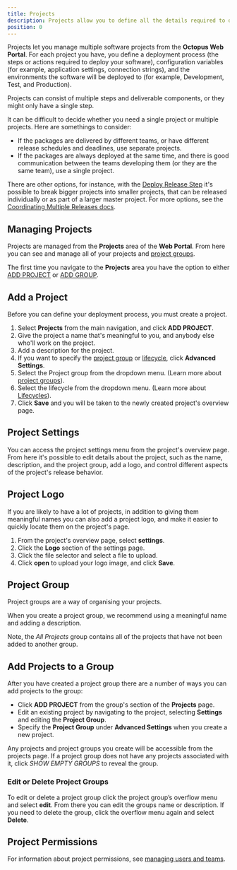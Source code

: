 ```yaml
---
title: Projects
description: Projects allow you to define all the details required to deploy a project including the steps to run and variables to configure it.
position: 0
---
```


Projects let you manage multiple software projects from the **Octopus Web Portal**. For each project you have, you define a deployment process (the steps or actions required to deploy your software), configuration variables (for example, application settings, connection strings), and the environments the software will be deployed to (for example, Development, Test, and Production).

Projects can consist of multiple steps and deliverable components, or they might only have a single step.

It can be difficult to decide whether you need a single project or multiple projects. Here are somethings to consider:

- If the packages are delivered by different teams, or have different release schedules and deadlines, use separate projects.
- If the packages are always deployed at the same time, and there is good communication between the teams developing them (or they are the same team), use a single project.

There are other options, for instance, with the [Deploy Release Step](/docs/deployment-process/projects/coordinating-multiple-projects/deploy-release-step/index.md) it's possible to break bigger projects into smaller projects, that can be released individually or as part of a larger master project. For more options, see the [Coordinating Multiple Releases docs](/docs/deployment-process/projects/coordinating-multiple-projects/index.md).

## Managing Projects

Projects are managed from the **Projects** area of the **Web Portal**. From here you can see and manage all of your projects and [project groups](/docs/deployment-process/projects/index.md#project-groups).

The first time you navigate to the **Projects** area you have the option to either [ADD PROJECT](/docs/deployment-process/projects/index.md#add-a-project) or [ADD GROUP](/docs/deployment-process/projects/index.md#add-a-project-group).

## Add a Project

Before you can define your deployment process, you must create a project.

1. Select **Projects** from the main navigation, and click **ADD PROJECT**.
1. Give the project a name that's meaningful to you, and anybody else who'll work on the project.
1. Add a description for the project.
1. If you want to specify the [project group](/docs/deployment-process/projects/index.md#project-group) or [lifecycle](/docs/deployment-process/lifecycles/index.md), click **Advanced Settings**.
1. Select the Project group from the dropdown menu. (Learn more about [project groups](/docs/deployment-process/projects/index.md#project-group)).
1. Select the lifecycle from the dropdown menu. (Learn more about [Lifecycles](/docs/deployment-process/lifecycles/index.md)).
1. Click **Save** and you will be taken to the newly created project's overview page.

## Project Settings

You can access the project settings menu from the project's overview page. From here it's possible to edit details about the project, such as the name, description, and the project group, add a logo, and control different aspects of the project's release behavior.

## Project Logo

If you are likely to have a lot of projects, in addition to giving them meaningful names you can also add a project logo, and make it easier to quickly locate them on the project's page.

1. From the project's overview page, select **settings**.
2. Click the **Logo** section of the settings page.
3. Click the file selector and select a file to upload.
4. Click **open** to upload your logo image, and click **Save**.


## Project Group

Project groups are a way of organising your projects.

When you create a project group, we recommend using a meaningful name and adding a description.

Note, the *All Projects* group contains all of the projects that have not been added to another group.

## Add Projects to a Group

After you have created a project group there are a number of ways you can add projects to the group:

- Click **ADD PROJECT** from the group's section of the **Projects** page.
- Edit an existing project by navigating to the project, selecting **Settings** and editing the **Project Group**.
- Specify the **Project Group** under **Advanced Settings** when you create a new project.

Any projects and project groups you create will be accessible from the projects page. If a project group does not have any projects associated with it, click *SHOW EMPTY GROUPS* to reveal the group.

### Edit or Delete Project Groups

To edit or delete a project group click the project group’s overflow menu and select **edit**. From there you can edit the groups name or description. If you need to delete the group, click the overflow menu again and select **Delete**.

## Project Permissions

For information about project permissions, see [managing users and teams](/docs/administration/managing-users-and-teams/index.md).
